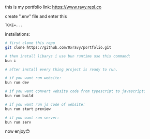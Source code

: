 this is my portfolio
link: https://www.ravy.repl.co

create ".env" file and enter this 
```
TOKE=...
```

installations:
```sh
# first clone this repo
git clone https://github.com/0xravy/portfolio.git

# then install libarys i use bun runtime use this command:
bun i

# after install every thing project is ready to run.

# if you want run website:
bun run dev

# if you want convert website code from typescript to javascript:
bun run build

# if you want run js code of website:
bun run start preview

# if you want run server:
bun run serv
```

now enjoy😊
